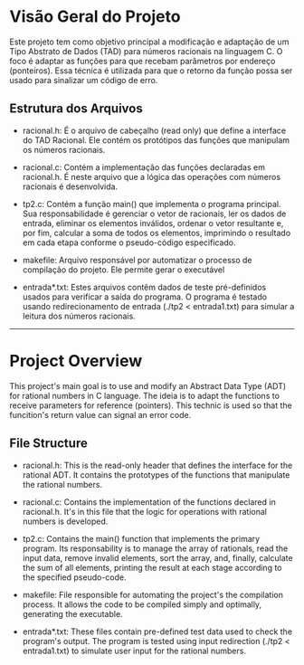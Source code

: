# **Visão Geral do Projeto**

Este projeto tem como objetivo principal a modificação e adaptação de um Tipo Abstrato de Dados (TAD) para números racionais na linguagem C. O foco é adaptar as funções para que recebam parâmetros por endereço (ponteiros). Essa técnica é utilizada para que o 
retorno da função possa ser usado para sinalizar um código de erro.

## Estrutura dos Arquivos

* racional.h: É o arquivo de cabeçalho (read only) que define a interface do TAD Racional. Ele contém os protótipos das funções que manipulam os números racionais. 

* racional.c: Contém a implementação das funções declaradas em racional.h. É neste arquivo que a lógica das operações com números racionais é desenvolvida.

* tp2.c: Contém a função main() que implementa o programa principal. Sua responsabilidade é gerenciar o vetor de racionais, ler os dados de entrada, eliminar os elementos inválidos, ordenar o vetor resultante e, por fim, calcular a soma de todos os elementos, imprimindo o resultado em cada etapa conforme o pseudo-código especificado.

* makefile: Arquivo responsável por automatizar o processo de compilação do projeto. Ele permite gerar o executável
  
* entrada*.txt: Estes arquivos contêm dados de teste pré-definidos usados para verificar a saída do programa. O programa é testado usando redirecionamento de entrada (./tp2 < entrada1.txt) para simular a leitura dos números racionais.

---


# **Project Overview**

This project's main goal is to use and modify an Abstract Data Type (ADT) for rational numbers in C language. The ideia is to adapt the functions to receive parameters for reference (pointers). This technic is used so that the funcition's return value can signal an error code.

## File Structure

* racional.h: This is the read-only header that defines the interface for the rational ADT. It contains the prototypes of the functions that manipulate the rational numbers.

* racional.c: Contains the implementation of the functions declared in racional.h. It's in this file that the logic for operations with rational numbers is developed.

* tp2.c: Contains the main() function that implements the primary program. Its responsability is to manage the array of rationals, read the input data, remove invalid elements, sort the array, and, finally, calculate the sum of all elements, printing the result at each stage according to the specified pseudo-code.
  
* makefile: File responsible for automating the project's the compilation process. It allows the code to be compiled simply and optimally, generating the executable.
  
* entrada*.txt: These files contain pre-defined test data used to check the program's output. The program is tested using input redirection (./tp2 < entrada1.txt) to simulate user input for the rational numbers.
